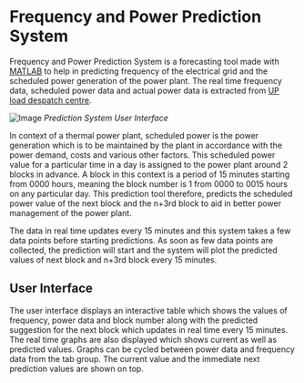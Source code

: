 # Frequency and Power Prediction System
Frequency and Power Prediction System is a forecasting tool made with [MATLAB](https://www.mathworks.com/products/matlab.html) to help in predicting frequency of the electrical grid and the scheduled power generation of the power plant.
The real time frequency data, scheduled power data and actual power data is extracted from [UP load despatch centre](https://www.upsldc.org/real-time-data).

![Image](https://github.com/Nesasio/Scheduled-Power-Prediction-System/assets/110229836/1580873a-3168-4ea5-afea-554567a9e657)
*Prediction System User Interface*

In context of a thermal power plant, scheduled power is the power generation which is to be maintained by the plant in accordance with the power demand, costs and various other factors. This scheduled power value for a particular time in a day is assigned to the power plant around 2 blocks in advance. A block in this context is a period of 15 minutes starting from 0000 hours, meaning the block number is 1 from 0000 to 0015 hours on any particular day. This prediction tool therefore, predicts the scheduled power value of the next block and the n+3rd block to aid in better power management of the power plant.

The data in real time updates every 15 minutes and this system takes a few data points before starting predictions. As soon as few data points are collected, the prediction will start and the system will plot the predicted values of next block and n+3rd block every 15 minutes.

## User Interface
The user interface displays an interactive table which shows the values of frequency, power data and block number along with the predicted suggestion for the next block which updates in real time every 15 minutes.
The real time graphs are also displayed which shows current as well as predicted values. Graphs can be cycled between power data and frequency data from the tab group.
The current value and the immediate next prediction values are shown on top.
